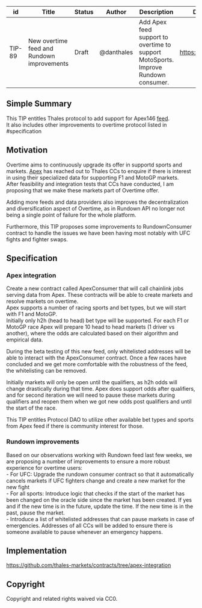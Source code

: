 
| id      | Title | Status | Author | Description | Discussions to | Created |
| ----------- | ----------- | ----------- | ----------- | ----------- | ----------- | ----------- |
| TIP-89 | New overtime feed and Rundown improvements | Draft | @danthales | Add Apex feed support to overtime to support MotoSports. Improve Rundown consumer. | https://discord.gg/thales | 2022-09-12

## Simple Summary

This TIP entitles Thales protocol to add support for Apex146 [feed](https://market.link/nodes/Apex146/integrations).   
It also includes other improvements to overtime protocol listed in #specification  

## Motivation  
Overtime aims to continuously upgrade its offer in supportd sports and markets. [Apex](https://www.apex146.com/) has reached out to Thales CCs to enquire if there is interest in using their specialized data for supporting F1 and MotoGP markets.  
After feasibility and integration tests that CCs have conducted, I am proposing that we make these markets part of Overtime offer.  

Adding more feeds and data providers also improves the decentralization and diversification aspect of Overtime, as in Rundown API no longer not being a single point of failure for the whole platform.    

Furthermore, this TIP proposes some improvements to RundownConsumer contract to handle the issues we have been having most notably with UFC fights and fighter swaps.

## Specification
### Apex integration  

Create a new contract called ApexConsumer that will call chainlink jobs serving data from Apex. These contracts will be able to create markets and resolve markets on overtime.  
Apex supports a number of racing sports and bet types, but we will start with F1 and MotoGP.  
Initially only h2h (head to head) bet type will be supported. For each F1 or MotoGP race Apex will prepare 10 head to head markets (1 driver vs another), where the odds are calculated based on their algorithm and empirical data.  

During the beta testing of this new feed, only whitelisted addresses will be able to interact with the ApexConsumer contract. Once a few races have concluded and we get more comfortable with the robustness of the feed, the whitelisting can be removed.  

Initially markets will only be open until the qualifiers, as h2h odds will change drastically during that time. Apex does support odds after qualifiers, and for second iteration we will need to pause these markets during qualifiers and reopen them when we got new odds post qualifiers and until the start of the race.

This TIP entitles Protocol DAO to utilize other available bet types and sports from Apex feed if there is community interest for those.  

### Rundown improvements

Based on our observations working with Rundown feed last few weeks, we are proposing a number of improvements to ensure a more robust experience for overtime users:  
    - For UFC: Upgrade the rundown consumer contract so that it automatically cancels markets if UFC fighters change and create a new market for the new fight  
    - For all sports: Introduce logic that checks if the start of the market has been changed on the oracle side since the market has been created. If yes and if the new time is in the future, update the time. If the new time is in the past, pause the market.  
    - Introduce a list of whitelisted addresses that can pause markets in case of emergencies. Addresses of all CCs will be added to ensure there is someone available to pause whenever an emergency happens.        


## Implementation
https://github.com/thales-markets/contracts/tree/apex-integration

## Copyright

Copyright and related rights waived via CC0.
